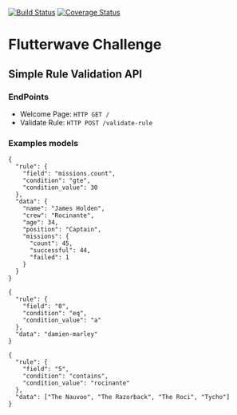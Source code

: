 [![Build Status](https://travis-ci.com/dushimeemma/rule-validation-api.svg?branch=develop)](https://travis-ci.com/dushimeemma/rule-validation-api) [![Coverage Status](https://coveralls.io/repos/github/dushimeemma/rule-validation-api/badge.svg?branch=develop)](https://coveralls.io/github/dushimeemma/rule-validation-api?branch=develop)

# Flutterwave Challenge

## Simple Rule Validation API

### EndPoints

- Welcome Page: `HTTP GET /`
- Validate Rule: `HTTP POST /validate-rule`

### Examples models

```
{
  "rule": {
    "field": "missions.count",
    "condition": "gte",
    "condition_value": 30
  },
  "data": {
    "name": "James Holden",
    "crew": "Rocinante",
    "age": 34,
    "position": "Captain",
    "missions": {
      "count": 45,
      "successful": 44,
      "failed": 1
    }
  }
}

```

```
{
  "rule": {
    "field": "0",
    "condition": "eq",
    "condition_value": "a"
  },
  "data": "damien-marley"
}
```

```
{
  "rule": {
    "field": "5",
    "condition": "contains",
    "condition_value": "rocinante"
  },
  "data": ["The Nauvoo", "The Razorback", "The Roci", "Tycho"]
}
```
